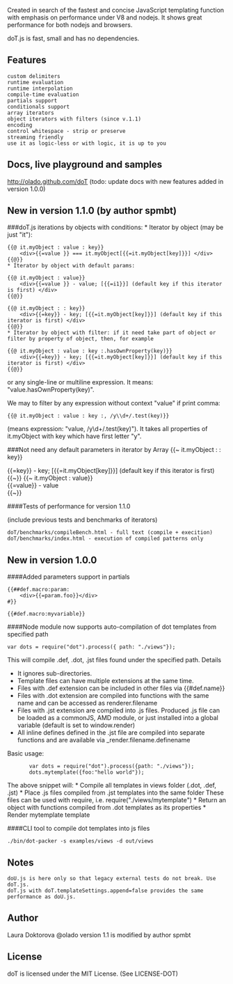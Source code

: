 Created in search of the fastest and concise JavaScript templating function with emphasis on performance under V8 and nodejs. It shows great performance for both nodejs and browsers.

doT.js is fast, small and has no dependencies.

## Features
    custom delimiters
    runtime evaluation
    runtime interpolation
    compile-time evaluation
    partials support
    conditionals support
    array iterators
    object iterators with filters (since v.1.1)
    encoding
    control whitespace - strip or preserve
    streaming friendly
    use it as logic-less or with logic, it is up to you

## Docs, live playground and samples

http://olado.github.com/doT (todo: update docs with new features added in version 1.0.0)

## New in version 1.1.0 (by author spmbt)

###doT.js iterations by objects with conditions:
	* Iterator by object (may be just "it"):

	{{@ it.myObject : value : key}}
		<div>{{=value }} === it.myObject[{{=it.myObject[key]}}] </div>
	{{@}}
	* Iterator by object with default params:

	{{@ it.myObject : value}}
		<div>{{=value }} - value; [{{=i1}}] (default key if this iterator is first) </div>
	{{@}}

	{{@ it.myObject : : key}}
		<div>{{=key}} - key; [{{=it.myObject[key]}}] (default key if this iterator is first) </div>
	{{@}}
	* Iterator by object with filter: if it need take part of object or filter by property of object, then, for example

	{{@ it.myObject : value : key :.hasOwnProperty(key)}}
		<div>{{=key}} - key; [{{=it.myObject[key]}}] (default key if this iterator is first) </div>
	{{@}}

or any single-line or multiline expression. It means: "value.hasOwnProperty(key)".

We may to filter by any expression without context "value" if print comma: 

	{{@ it.myObject : value : key :, /y\\d+/.test(key)}}

(means expression: "value, /y\d+/.test(key)"). It takes all properties of it.myObject with key which have first letter "y".

###Not need any default parameters in iterator by Array
	{{~ it.myObject : : key}}
		<div>{{=key}} - key; [{{=it.myObject[key]}}] (default key if this iterator is first) </div>
	{{~}}
	{{~ it.myObject : value}}
		<div>{{=value}} - value </div>
	{{~}}

####Tests of performance for version 1.1.0

(include previous tests and benchmarks of iterators)

	doT/benchmarks/compileBench.html - full text (compile + execition)
	doT/benchmarks/index.html - execution of compiled patterns only
## New in version 1.0.0

####Added parameters support in partials

	{{##def.macro:param:
		<div>{{=param.foo}}</div>
	#}}

	{{#def.macro:myvariable}}

####Node module now supports auto-compilation of dot templates from specified path

	var dots = require("dot").process({ path: "./views"});

This will compile .def, .dot, .jst files found under the specified path.
Details
   * It ignores sub-directories.
   * Template files can have multiple extensions at the same time.
   * Files with .def extension can be included in other files via {{#def.name}}
   * Files with .dot extension are compiled into functions with the same name and
   can be accessed as renderer.filename
   * Files with .jst extension are compiled into .js files. Produced .js file can be
   loaded as a commonJS, AMD module, or just installed into a global variable (default is set to window.render)
   * All inline defines defined in the .jst file are
   compiled into separate functions and are available via _render.filename.definename
 
   Basic usage:
 ```
        var dots = require("dot").process({path: "./views"});
        dots.mytemplate({foo:"hello world"});
 ```
   The above snippet will:
	* Compile all templates in views folder (.dot, .def, .jst)
  	* Place .js files compiled from .jst templates into the same folder
     	   These files can be used with require, i.e. require("./views/mytemplate")
  	* Return an object with functions compiled from .dot templates as its properties
  	* Render mytemplate template
 
####CLI tool to compile dot templates into js files

	./bin/dot-packer -s examples/views -d out/views

## Notes
    doU.js is here only so that legacy external tests do not break. Use doT.js.
    doT.js with doT.templateSettings.append=false provides the same performance as doU.js.

## Author
Laura Doktorova @olado
version 1.1 is modified by author spmbt

## License
doT is licensed under the MIT License. (See LICENSE-DOT)
